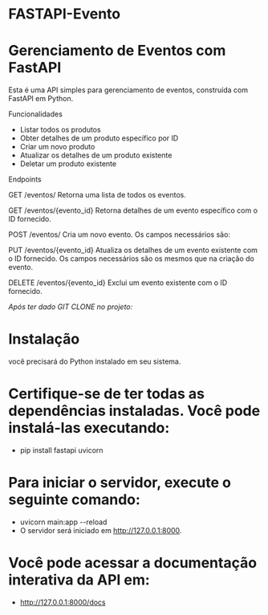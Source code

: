# FASTAPI-Evento

# Gerenciamento de Eventos com FastAPI
Esta é uma API simples para gerenciamento de eventos, construída com FastAPI em Python.

Funcionalidades

- Listar todos os produtos
- Obter detalhes de um produto específico por ID
- Criar um novo produto
- Atualizar os detalhes de um produto existente
- Deletar um produto existente

Endpoints

GET /eventos/
Retorna uma lista de todos os eventos.

GET /eventos/{evento_id}
Retorna detalhes de um evento específico com o ID fornecido.

POST /eventos/
Cria um novo evento. Os campos necessários são:

PUT /eventos/{evento_id}
Atualiza os detalhes de um evento existente com o ID fornecido. Os campos necessários são os mesmos que na criação do evento.

DELETE /eventos/{evento_id}
Exclui um evento existente com o ID fornecido.

*Após ter dado GIT CLONE no projeto:*

# Instalação
você precisará do Python instalado em seu sistema. 

# Certifique-se de ter todas as dependências instaladas. Você pode instalá-las executando:
- pip install fastapi uvicorn

# Para iniciar o servidor, execute o seguinte comando:
- uvicorn main:app --reload
- O servidor será iniciado em http://127.0.0.1:8000.

# Você pode acessar a documentação interativa da API em:
- http://127.0.0.1:8000/docs
